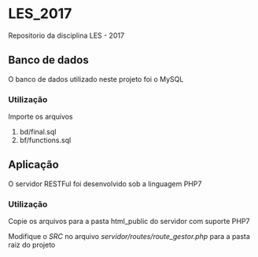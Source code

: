 # LES_2017
Repositorio da disciplina LES - 2017

## Banco de dados

O banco de dados utilizado neste projeto foi o MySQL

### Utilização
Importe os arquivos
1. bd/final.sql
2. bf/functions.sql

## Aplicação
O servidor RESTFul foi desenvolvido sob a linguagem PHP7

### Utilização
Copie os arquivos para a pasta html_public do servidor com suporte PHP7

Modifique o *SRC* no arquivo *servidor/routes/route_gestor.php* para a pasta raiz do projeto


